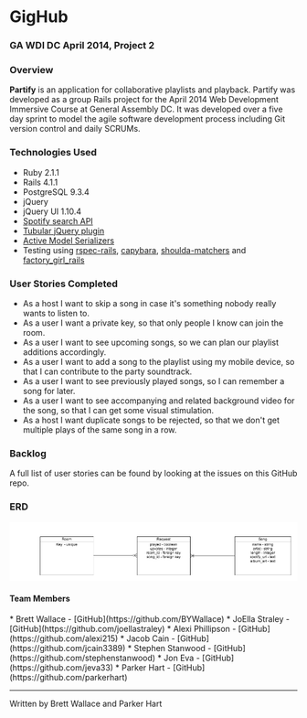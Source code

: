 # GigHub

### GA WDI DC April 2014, Project 2

### Overview

**Partify** is an application for collaborative playlists and playback. Partify was developed as a group Rails project for the April 2014 Web Development Immersive Course at General Assembly DC. It was developed over a five day sprint to model the agile software development process including Git version control and daily SCRUMs.

### Technologies Used

* Ruby 2.1.1
* Rails 4.1.1
* PostgreSQL 9.3.4
* jQuery
* jQuery UI 1.10.4
* [Spotify search API](https://developer.spotify.com/web-api/)
* [Tubular jQuery plugin](http://www.seanmccambridge.com/tubular/)
* [Active Model Serializers](https://github.com/rails-api/active_model_serializers)
* Testing using [rspec-rails](https://github.com/rspec/rspec-rails), [capybara](https://github.com/jnicklas/capybara), [shoulda-matchers](https://github.com/thoughtbot/shoulda-matchers) and [factory_girl_rails](https://github.com/thoughtbot/factory_girl_rails)

### User Stories Completed

* As a host I want to skip a song in case it's something nobody really wants to listen to.
* As a user I want a private key, so that only people I know can join the room.
* As a user I want to see upcoming songs, so we can plan our playlist additions accordingly.
* As a user I want to add a song to the playlist using my mobile device, so that I can contribute to the party soundtrack.
* As a user I want to see previously played songs, so I can remember a song for later.
* As a user I want to see accompanying and related background video for the song, so that I can get some visual stimulation.
* As a host I want duplicate songs to be rejected, so that we don't get multiple plays of the same song in a row.

### Backlog

A full list of user stories can be found by looking at the issues on this GitHub repo.

### ERD

<img src="/blob/master/party_playlist.png">

<h4>Team Members</h4>
* Brett Wallace - [GitHub](https://github.com/BYWallace)
* JoElla Straley - [GitHub](https://github.com/joellastraley)
* Alexi Phillipson - [GitHub](https://github.com/alexi215)
* Jacob Cain - [GitHub](https://github.com/jcain3389)
* Stephen Stanwood - [GitHub](https://github.com/stephenstanwood)
* Jon Eva - [GitHub](https://github.com/jeva33)
* Parker Hart - [GitHub](https://github.com/parkerhart)

***
Written by Brett Wallace and Parker Hart



